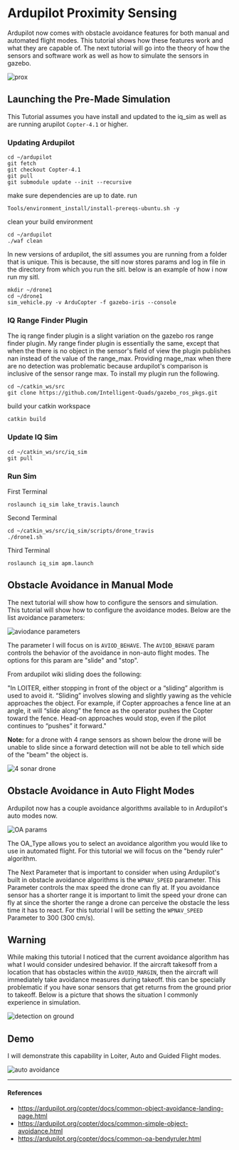 # Ardupilot Proximity Sensing

Ardupilot now comes with obstacle avoidance features for both manual and automated flight modes. This tutorial shows how these features work and what they are capable of. The next tutorial will go into the theory of how the sensors and software work as well as how to simulate the sensors in gazebo. 

![prox](imgs/avoid_qgc.png)

## Launching the Pre-Made Simulation

This Tutorial assumes you have install and updated to the iq_sim as well as are running arupilot `Copter-4.1` or higher. 

### Updating Ardupilot 

```
cd ~/ardupilot 
git fetch
git checkout Copter-4.1
git pull
git submodule update --init --recursive
```
make sure dependencies are up to date. run
```
Tools/environment_install/install-prereqs-ubuntu.sh -y
```

clean your build environment 
```
cd ~/ardupilot 
./waf clean
```

In new versions of ardupilot, the sitl assumes you are running from a folder that is unique. This is because, the sitl now stores params and log in file in the directory from which you run the sitl. below is an example of how i now run my sitl.
```
mkdir ~/drone1
cd ~/drone1
sim_vehicle.py -v ArduCopter -f gazebo-iris --console
```

### IQ Range Finder Plugin

The iq range finder plugin is a slight variation on the gazebo ros range finder plugin. My range finder plugin is essentially the same, except that when the there is no object in the sensor's field of view the plugin publishes nan instead of the value of the range_max. Providing rnage_max when there are no detection was problematic because ardupilot's comparison is inclusive of the sensor range max.  To install my plugin run the following.

```
cd ~/catkin_ws/src
git clone https://github.com/Intelligent-Quads/gazebo_ros_pkgs.git
```
build your catkin workspace
```
catkin build
```

### Update IQ Sim

```
cd ~/catkin_ws/src/iq_sim
git pull
```


### Run Sim 

First Terminal 
```
roslaunch iq_sim lake_travis.launch 
```

Second Terminal 
```
cd ~/catkin_ws/src/iq_sim/scripts/drone_travis
./drone1.sh
```

Third Terminal
```
roslaunch iq_sim apm.launch 
``` 

## Obstacle Avoidance in Manual Mode 

The next tutorial will show how to configure the sensors and simulation. This tutorial will show how to configure the avoidance modes. Below are the list avoidance parameters: 

![aviodance parameters](imgs/avoid_params.png)


The parameter I will focus on is `AVIOD_BEHAVE`. The `AVIOD_BEHAVE` param controls the behavior of the avoidance in  non-auto flight modes. The options for this param are "slide" and "stop".

From ardupilot wiki sliding does the following: 

"In LOITER, either stopping in front of the object or a “sliding” algorithm is used to avoid it. “Sliding” involves slowing and slightly yawing as the vehicle approaches the object. For example, if Copter approaches a fence line at an angle, it will “slide along” the fence as the operator pushes the Copter toward the fence. Head-on approaches would stop, even if the pilot continues to “pushes” it forward."

**Note:** for a drone with 4 range sensors as shown below the drone will be unable to slide since a forward detection will not be able to tell which side of the "beam" the object is.

![4 sonar drone](imgs/4_sonar_quad.png)


## Obstacle Avoidance in Auto Flight Modes

Ardupilot now has a couple avoidance algorithms available to in Ardupilot's auto modes now. 

![OA params](imgs/OA_params.png)

The OA_Type allows you to select an avoidance algorithm you would like to use in automated flight. For this tutorial we will focus on the "bendy ruler" algorithm. 


The Next Parameter that is important to consider when using Ardupilot's built in obstacle avoidance algorithms is the `WPNAV_SPEED` parameter. This Parameter controls the max speed the drone can fly at. If you avoidance sensor has a shorter range it is important to limit the speed your drone can fly at since the shorter the range a drone can perceive the obstacle the less time it has to react. For this tutorial I will be setting the `WPNAV_SPEED` Parameter to 300 (300 cm/s).


## Warning

While making this tutorial I noticed that the current avoidance algorithm has what I would consider undesired behavior. If the aircraft takesoff from a location that has obstacles within the `AVOID_MARGIN`,  then the aircraft will immediately take avoidance measures during takeoff. this can be specially problematic if you have sonar sensors that get returns from the ground prior to takeoff. Below is a picture that shows the situation I commonly experience in simulation.

![detection on ground](imgs/obstacles_on_takeoff.png)

## Demo 

I will demonstrate this capability in Loiter, Auto and Guided Flight modes. 

![auto avoidance](imgs/AUTO_Avoidance.png)


---
#### References 

- https://ardupilot.org/copter/docs/common-object-avoidance-landing-page.html
- https://ardupilot.org/copter/docs/common-simple-object-avoidance.html
- https://ardupilot.org/copter/docs/common-oa-bendyruler.html